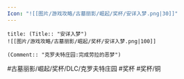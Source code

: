 ```yaml
---
Icon: "![[图片/游戏攻略/古墓丽影/崛起/奖杯/安详入梦.png|30]]"
---
```

```ad-common-bronze-trophy
title: (Title:: "安详入梦")
![[图片/游戏攻略/古墓丽影/崛起/奖杯/安详入梦.png|100]]

(Comment:: "克罗夫特庄园:完成劳拉的恶梦")
```

#古墓丽影/崛起/奖杯/DLC/克罗夫特庄园 #奖杯 #奖杯/铜
